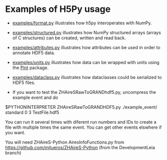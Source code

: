 # Examples of H5Py usage

- [examples/format.py](examples/format.py) illustrates how h5py interoperates
  with NumPy.

- [examples/structured.py](examples/structured.py) illustrates how NumPy
  structured arrays (arrays of C structures) can be created, written and read
  back.

- [examples/attributes.py](examples/attributes.py) illustrates how attributes
  can be used in order to annotate HDF5 data.

- [examples/units.py](examples/units.py) illustrates how data can be wrapped
  with units using the [Pint](https://pint.readthedocs.io/en/stable) package.

- [examples/dataclass.py](examples/dataclass.py) illustrates how dataclasses
  could be serialized to HDF5 files.

- If you want to test the ZHAireSRawToGRANDhdf5.py, uncompress the example event and do

$PYTHONINTERPRETER ZHAireSRawToGRANDHDF5.py ./example_event/ standard 0 3 TestFile.hdf5

You can run it several times with diferent run numbers and IDs to create a file with multiple times the same event.
You can get other events elswhere if you want.

You will need ZHAireS-Python AiresInfoFunctions.py from https://github.com/mjtueros/ZHAireS-Python  (from the DevelopmentLeia branch)
